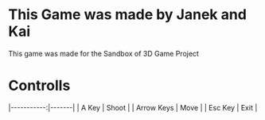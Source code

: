 # This Game was made by Janek and Kai
This game was made for the Sandbox of 3D Game Project

# Controlls
|-----------:|-------|
|      A Key | Shoot |
| Arrow Keys | Move  |
|    Esc Key | Exit  |